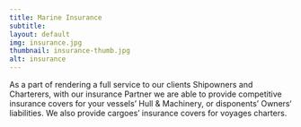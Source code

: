 ```yaml
---
title: Marine Insurance
subtitle:
layout: default
img: insurance.jpg
thumbnail: insurance-thumb.jpg
alt: insurance
---
```

As a part of rendering a full service to our clients Shipowners and Charterers, with our insurance Partner we are able to provide competitive insurance covers for your vessels’ Hull & Machinery, or disponents’ Owners‘ liabilities. We also provide cargoes’ insurance covers for voyages charters.